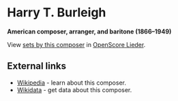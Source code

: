 
# Harry T. Burleigh

__American composer, arranger, and baritone (1866–1949)__

View [sets by this composer] in [OpenScore Lieder].

[sets by this composer]: https://musescore.com/openscore-lieder-corpus/sets?order=title&text=Burleigh,+Harry
[OpenScore Lieder]: https://musescore.com/openscore-lieder-corpus

## External links

- [Wikipedia] - learn about this composer.
- [Wikidata] - get data about this composer.

[Wikipedia]: https://en.wikipedia.org/wiki/Harry_Burleigh
[Wikidata]: https://www.wikidata.org/wiki/Q1586825
